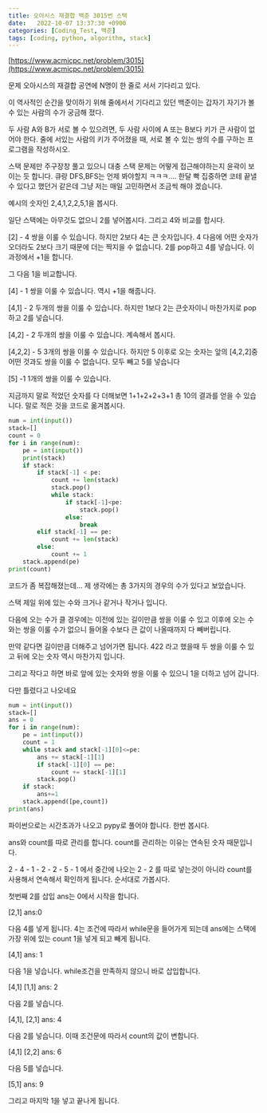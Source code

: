 ```yaml
---
title: 오아시스 재결합 백준 3015번 스택
date:   2022-10-07 13:37:30 +0900
categories: [Coding_Test, 백준]
tags: [coding, python, algorithm, stack]
---
```


[https://www.acmicpc.net/problem/3015](https://www.acmicpc.net/problem/3015)

문제
오아시스의 재결합 공연에 N명이 한 줄로 서서 기다리고 있다.

이 역사적인 순간을 맞이하기 위해 줄에서서 기다리고 있던 백준이는 갑자기 자기가 볼 수 있는 사람의 수가 궁금해 졌다.

두 사람 A와 B가 서로 볼 수 있으려면, 두 사람 사이에 A 또는 B보다 키가 큰 사람이 없어야 한다. 줄에 서있는 사람의 키가 주어졌을 때, 서로 볼 수 있는 쌍의 수를 구하는 프로그램을 작성하시오.

스택 문제만 주구장창 풀고 있으니 대충 스택 문제는 어떻게 접근해야하는지 윤곽이 보이는 듯 합니다. 큐랑 DFS,BFS는 언제 봐야할지 ㅋㅋㅋ.... 한달 빡 집중하면 코테 끝낼 수 있다고 했던거 같은데 그냥 저는 매일 고민하면서 조금씩 해야 겠습니다.

예시의 숫자인 2,4,1,2,2,5,1을 봅시다.

일단 스택에는 아무것도 없으니 2를 넣어봅시다. 그리고 4와 비교를 합시다.

[2] - 4 쌍을 이룰 수 있습니다. 하지만 2보다 4는 큰 숫자입니다. 4 다음에 어떤 숫자가 오더라도 2보다 크기 때문에 더는 짝지을 수 없습니다. 2를 pop하고 4를 넣습니다. 이 과정에서 +1을 합니다.

그 다음 1을 비교합니다.

[4] - 1 쌍을 이룰 수 있습니다. 역시 +1을 해줍니다.

[4,1] - 2 두개의 쌍을 이룰 수 있습니다. 하지만 1보다 2는 큰숫자이니 마찬가지로 pop하고 2를 넣습니다.

[4,2] - 2 두개의 쌍을 이룰 수 있습니다. 계속해서 봅시다.

[4,2,2] - 5 3개의 쌍을 이룰 수 있습니다. 하지만 5 이후로 오는 숫자는 앞의 [4,2,2]중 어떤 것과도 쌍을 이룰 수 없습니다. 모두 빼고 5를 넣습니다

[5] -1 1개의 쌍을 이룰 수 있습니다.

지금까지 말로 적었던 숫자를 다 더해보면 1+1+2+2+3+1 총 10의 결과를 얻을 수 있습니다. 말로 적은 것을 코드로 옮겨봅시다.

```py
num = int(input())
stack=[]
count = 0
for i in range(num):
    pe = int(input())
    print(stack)
    if stack:
        if stack[-1] < pe:
            count += len(stack)
            stack.pop()
            while stack:
                if stack[-1]<pe:
                    stack.pop()
                else:
                    break
        elif stack[-1] == pe:
            count += len(stack)
        else:
            count += 1
    stack.append(pe)
print(count)
```

코드가 좀 복잡해졌는데... 제 생각에는 총 3가지의 경우의 수가 있다고 보았습니다.

스택 제일 위에 있는 수와 크거나 같거나 작거나 입니다.

다음에 오는 수가 클 경우에는 이전에 있는 길이만큼 쌍을 이룰 수 있고 이후에 오는 수와는 쌍을 이룰 수가 없으니 들어올 수보다 큰 값이 나올때까지 다 빼버립니다.

만약 같다면 길이만큼 더해주고 넘어가면 됩니다. 422 라고 했을때 두 쌍을 이룰 수 있고 뒤에 오는 숫자 역시 마찬가지 입니다.

그리고 작다고 하면 바로 앞에 있는 숫자와 쌍을 이룰 수 있으니 1을 더하고 넘어 갑니다.

다만 틀렸다고 나오네요

```py
num = int(input())
stack=[]
ans = 0
for i in range(num):
    pe = int(input())
    count = 1
    while stack and stack[-1][0]<=pe:
        ans += stack[-1][1]
        if stack[-1][0] == pe:
            count += stack[-1][1]
        stack.pop()
    if stack:
        ans+=1
    stack.append([pe,count])
print(ans)
```

파이썬으로는 시간초과가 나오고 pypy로 풀어야 합니다. 한번 봅시다.

ans와 count를 따로 관리를 합니다. count를 관리하는 이유는 연속된 숫자 때문입니다.

2 - 4 - 1 - 2 - 2 - 5 - 1 에서 중간에 나오는 2 - 2 를 따로 넣는것이 아니라 count를 사용해서 연속해서 확인하게 됩니다. 순서대로 가봅시다.


첫번째 2를 삽입 ans는 0에서 시작을 합니다.

[2,1] ans:0

다음 4를 넣게 됩니다. 4는 조건에 따라서 while문을 들어가게 되는데 ans에는 스택에가장 위에 있는 count 1을 넣게 되고 빼게 됩니다.

[4,1] ans: 1

다음 1을 넣습니다. while조건을 만족하지 않으니 바로 삽입합니다.

[4,1] [1,1] ans: 2

다음 2를 넣습니다.

[4,1], [2,1] ans: 4

다음 2를 넣습니다. 이때 조건문에 따라서 count의 값이 변합니다.

[4,1] [2,2] ans: 6

다음 5를 넣습니다. 

[5,1] ans: 9

그리고 마지막 1을 넣고 끝나게 됩니다.